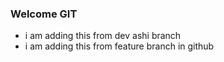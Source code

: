 ### Welcome GIT

- i am adding this from dev ashi branch
- i am adding this from feature branch in github
